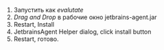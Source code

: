 1. Запустить как _evalutate_
2. _Drag and Drop_ в рабочие окно jetbrains-agent.jar
3. Restart, Install
4. JetbrainsAgent Helper dialog, click install button
5. Restart, готово.
